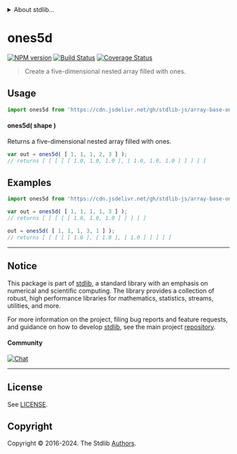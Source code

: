 <!--

@license Apache-2.0

Copyright (c) 2023 The Stdlib Authors.

Licensed under the Apache License, Version 2.0 (the "License");
you may not use this file except in compliance with the License.
You may obtain a copy of the License at

   http://www.apache.org/licenses/LICENSE-2.0

Unless required by applicable law or agreed to in writing, software
distributed under the License is distributed on an "AS IS" BASIS,
WITHOUT WARRANTIES OR CONDITIONS OF ANY KIND, either express or implied.
See the License for the specific language governing permissions and
limitations under the License.

-->


<details>
  <summary>
    About stdlib...
  </summary>
  <p>We believe in a future in which the web is a preferred environment for numerical computation. To help realize this future, we've built stdlib. stdlib is a standard library, with an emphasis on numerical and scientific computation, written in JavaScript (and C) for execution in browsers and in Node.js.</p>
  <p>The library is fully decomposable, being architected in such a way that you can swap out and mix and match APIs and functionality to cater to your exact preferences and use cases.</p>
  <p>When you use stdlib, you can be absolutely certain that you are using the most thorough, rigorous, well-written, studied, documented, tested, measured, and high-quality code out there.</p>
  <p>To join us in bringing numerical computing to the web, get started by checking us out on <a href="https://github.com/stdlib-js/stdlib">GitHub</a>, and please consider <a href="https://opencollective.com/stdlib">financially supporting stdlib</a>. We greatly appreciate your continued support!</p>
</details>

# ones5d

[![NPM version][npm-image]][npm-url] [![Build Status][test-image]][test-url] [![Coverage Status][coverage-image]][coverage-url] <!-- [![dependencies][dependencies-image]][dependencies-url] -->

> Create a five-dimensional nested array filled with ones.

<!-- Section to include introductory text. Make sure to keep an empty line after the intro `section` element and another before the `/section` close. -->

<section class="intro">

</section>

<!-- /.intro -->

<!-- Package usage documentation. -->



<section class="usage">

## Usage

```javascript
import ones5d from 'https://cdn.jsdelivr.net/gh/stdlib-js/array-base-ones5d@v0.2.0-deno/mod.js';
```

#### ones5d( shape )

Returns a five-dimensional nested array filled with ones.

```javascript
var out = ones5d( [ 1, 1, 1, 2, 3 ] );
// returns [ [ [ [ [ 1.0, 1.0, 1.0 ], [ 1.0, 1.0, 1.0 ] ] ] ] ]
```

</section>

<!-- /.usage -->

<!-- Package usage notes. Make sure to keep an empty line after the `section` element and another before the `/section` close. -->

<section class="notes">

</section>

<!-- /.notes -->

<!-- Package usage examples. -->

<section class="examples">

## Examples

<!-- eslint no-undef: "error" -->

```javascript
import ones5d from 'https://cdn.jsdelivr.net/gh/stdlib-js/array-base-ones5d@v0.2.0-deno/mod.js';

var out = ones5d( [ 1, 1, 1, 1, 3 ] );
// returns [ [ [ [ [ 1.0, 1.0, 1.0 ] ] ] ] ]

out = ones5d( [ 1, 1, 1, 3, 1 ] );
// returns [ [ [ [ [ 1.0 ], [ 1.0 ], [ 1.0 ] ] ] ] ]
```

</section>

<!-- /.examples -->

<!-- Section to include cited references. If references are included, add a horizontal rule *before* the section. Make sure to keep an empty line after the `section` element and another before the `/section` close. -->

<section class="references">

</section>

<!-- /.references -->

<!-- Section for related `stdlib` packages. Do not manually edit this section, as it is automatically populated. -->

<section class="related">

</section>

<!-- /.related -->

<!-- Section for all links. Make sure to keep an empty line after the `section` element and another before the `/section` close. -->


<section class="main-repo" >

* * *

## Notice

This package is part of [stdlib][stdlib], a standard library with an emphasis on numerical and scientific computing. The library provides a collection of robust, high performance libraries for mathematics, statistics, streams, utilities, and more.

For more information on the project, filing bug reports and feature requests, and guidance on how to develop [stdlib][stdlib], see the main project [repository][stdlib].

#### Community

[![Chat][chat-image]][chat-url]

---

## License

See [LICENSE][stdlib-license].


## Copyright

Copyright &copy; 2016-2024. The Stdlib [Authors][stdlib-authors].

</section>

<!-- /.stdlib -->

<!-- Section for all links. Make sure to keep an empty line after the `section` element and another before the `/section` close. -->

<section class="links">

[npm-image]: http://img.shields.io/npm/v/@stdlib/array-base-ones5d.svg
[npm-url]: https://npmjs.org/package/@stdlib/array-base-ones5d

[test-image]: https://github.com/stdlib-js/array-base-ones5d/actions/workflows/test.yml/badge.svg?branch=v0.2.0
[test-url]: https://github.com/stdlib-js/array-base-ones5d/actions/workflows/test.yml?query=branch:v0.2.0

[coverage-image]: https://img.shields.io/codecov/c/github/stdlib-js/array-base-ones5d/main.svg
[coverage-url]: https://codecov.io/github/stdlib-js/array-base-ones5d?branch=main

<!--

[dependencies-image]: https://img.shields.io/david/stdlib-js/array-base-ones5d.svg
[dependencies-url]: https://david-dm.org/stdlib-js/array-base-ones5d/main

-->

[chat-image]: https://img.shields.io/gitter/room/stdlib-js/stdlib.svg
[chat-url]: https://app.gitter.im/#/room/#stdlib-js_stdlib:gitter.im

[stdlib]: https://github.com/stdlib-js/stdlib

[stdlib-authors]: https://github.com/stdlib-js/stdlib/graphs/contributors

[umd]: https://github.com/umdjs/umd
[es-module]: https://developer.mozilla.org/en-US/docs/Web/JavaScript/Guide/Modules

[deno-url]: https://github.com/stdlib-js/array-base-ones5d/tree/deno
[deno-readme]: https://github.com/stdlib-js/array-base-ones5d/blob/deno/README.md
[umd-url]: https://github.com/stdlib-js/array-base-ones5d/tree/umd
[umd-readme]: https://github.com/stdlib-js/array-base-ones5d/blob/umd/README.md
[esm-url]: https://github.com/stdlib-js/array-base-ones5d/tree/esm
[esm-readme]: https://github.com/stdlib-js/array-base-ones5d/blob/esm/README.md
[branches-url]: https://github.com/stdlib-js/array-base-ones5d/blob/main/branches.md

[stdlib-license]: https://raw.githubusercontent.com/stdlib-js/array-base-ones5d/main/LICENSE

</section>

<!-- /.links -->

